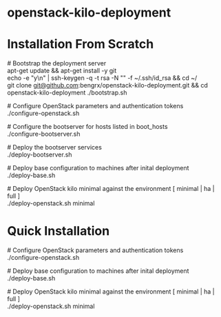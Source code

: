 # openstack-kilo-deployment

# Installation From Scratch

\# Bootstrap the deployment server<br>
apt-get update && apt-get install -y git<br>
echo -e "y\n" | ssh-keygen -q -t rsa -N "" -f ~/.ssh/id_rsa && cd ~/<br>
git clone git@github.com:bengrx/openstack-kilo-deployment.git && cd openstack-kilo-deployment
./bootstrap.sh

\# Configure OpenStack parameters and authentication tokens<br>
./configure-openstack.sh

\# Configure the bootserver for hosts listed in boot_hosts<br>
./configure-bootserver.sh

\# Deploy the bootserver services<br>
./deploy-bootserver.sh

\# Deploy base configuration to machines after inital deployment<br>
./deploy-base.sh

\# Deploy OpenStack kilo minimal against the environment [ minimal | ha | full ]<br>
./deploy-openstack.sh minimal

# Quick Installation
\# Configure OpenStack parameters and authentication tokens<br>
./configure-openstack.sh

\# Deploy base configuration to machines after inital deployment<br>
./deploy-base.sh

\# Deploy OpenStack kilo minimal against the environment [ minimal | ha | full ]<br>
./deploy-openstack.sh minimal
